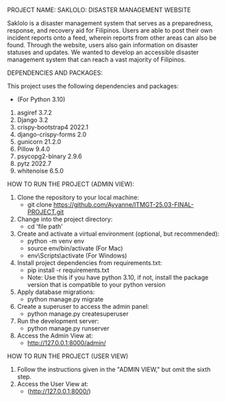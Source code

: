PROJECT NAME: SAKLOLO: DISASTER MANAGEMENT WEBSITE 

Saklolo is a disaster management system that serves as a preparedness, response, and recovery aid for Filipinos. Users are able to post their own incident reports onto a feed, wherein reports from other areas can also be found. Through the website, users also gain information on disaster statuses and updates. We wanted to develop an accessible disaster management system that can reach a vast majority of Filipinos.

DEPENDENCIES AND PACKAGES:

This project uses the following dependencies and packages:
- (For Python 3.10)
1. asgiref 3.7.2
2. Django 3.2
3. crispy-bootstrap4 2022.1
4. django-crispy-forms 2.0
5. gunicorn 21.2.0
6. Pillow 9.4.0
7. psycopg2-binary 2.9.6
8. pytz 2022.7
9. whitenoise 6.5.0

HOW TO RUN THE PROJECT (ADMIN VIEW):
1. Clone the repository to your local machine:
   - git clone https://github.com/Ayvanne/ITMGT-25.03-FINAL-PROJECT.git
2. Change into the project directory:
   - cd 'file path'
3. Create and activate a virtual environment (optional, but recommended):
   - python -m venv env
   - source env/bin/activate (For Mac)
   - env\Scripts\activate (For Windows)
4. Install project dependencies from requirements.txt:
   - pip install -r requirements.txt
   - Note: Use this if you have python 3.10, if not, install the package version that is compatible to your python version
6. Apply database migrations:
   - python manage.py migrate
7. Create a superuser to access the admin panel:
   - python manage.py createsuperuser
8. Run the development server:
   - python manage.py runserver
9. Access the Admin View at:
   - http://127.0.0.1:8000/admin/

HOW TO RUN THE PROJECT (USER VIEW)
1. Follow the instructions given in the "ADMIN VIEW," but omit the sixth step.
2. Access the User View at:
   - (http://127.0.0.1:8000/)

